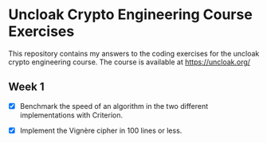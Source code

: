 # Uncloak Crypto Engineering Course Exercises

This repository contains my answers to the coding exercises for the uncloak crypto engineering course. The course is available at https://uncloak.org/

## Week 1

- [x] Benchmark the speed of an algorithm in the two different implementations with Criterion.

- [x] Implement the Vignère cipher in 100 lines or less.
